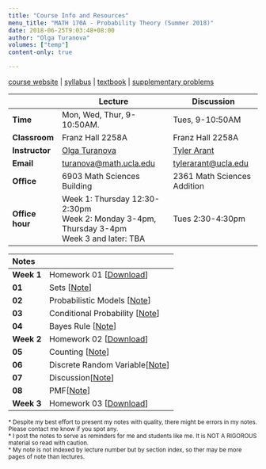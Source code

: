 ```yaml
---
title: "Course Info and Resources"
menu_title: "MATH 170A - Probability Theory (Summer 2018)"
date: 2018-06-25T9:03:48+08:00
author: "Olga Turanova"
volumes: ["temp"]
content-only: true

---
```


<p style="display:none">The is a third-party page for UCLA summer 2018 MATH 170A infos with notes by me.<br></p>

<!--more-->

[course website](https://ccle.ucla.edu/course/view/181A-MATH170A-1) | [syllabus](https://jimzenn.com/Math-170A/syllabus.pdf) | [textbook](http://a.co/czRN5na) | [supplementary problems](http://www.athenasc.com/prob-supp.html)

|                 | Lecture                                                                                            | Discussion                                           |
| --------------- | -------------------------------------------------------------------------------------------------- | ---------------------------------------------------- |
| **Time**        | Mon, Wed, Thur, 9-10:50AM.                                                                         | Tues, 9-10:50AM                                      |
| **Classroom**   | Franz Hall 2258A                                                                                   | Franz Hall 2258A                                     |
| **Instructor**  | [Olga Turanova](http://www.math.ucla.edu/~turanova/)                                               | [Tyler Arant](http://www.math.ucla.edu/~tylerarant/) |
| **Email**       | [turanova@math.ucla.edu](mailto:turanova@math.ucla.edu)                                            | [tylerarant@ucla.edu](mailto:tylerarant@ucla.edu)    |
| **Oﬃce**        | 6903 Math Sciences Building                                                                        | 2361 Math Sciences Addition                          |
| **Office hour** | Week 1: Thursday 12:30-2:30pm <br> Week 2: Monday 3-4pm, Thursday 3-4pm <br> Week 3 and later: TBA | Tues 2:30-4:30pm                                     |

| Notes      |                                                         |
| :--------- | :------------------------------------------------------ |
| **Week 1** | Homework 01  [[Download](/Math-170A/HW01.pdf)]          |
| **01**     | Sets  [[Note](/notes/math-170a-01/)]                    |
| **02**     | Probabilistic Models  [[Note](/notes/math-170a-02/)]    |
| **03**     | Conditional Probability  [[Note](/notes/math-170a-03/)] |
| **04**     | Bayes Rule  [[Note](/notes/math-170a-04/)]              |
| **Week 2** | Homework 02  [[Download](/Math-170A/HW02.pdf)]          |
| **05**     | Counting [[Note](/notes/math-170a-05/)]                 |
| **06**     | Discrete Random Variable[[Note](/notes/math-170a-06/)]  |
| **07**     | Discussion[[Note](/notes/math-170a-07/)]                |
| **08**     | PMF[[Note](/notes/math-170a-08/)]                       |
| **Week 3** | Homework 03  [[Download](/Math-170A/HW03.pdf)]          |

<small>\* Despite my best effort to present my notes with quality, there might be errors in my notes. Please contact me know if you spot any. <br>
\* I post the notes to serve as reminders for me and students like me. It is NOT A RIGOROUS material so read with caution.<br>
\* My note is not indexed by lecture number but by section index, so ther may be more pages of note than lectures.</small>
